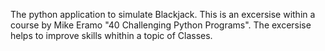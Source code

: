 The python application to simulate Blackjack.
This is an excersise within a course by Mike Eramo "40 Challenging Python Programs".
The excersise helps to improve skills whithin a topic of Classes. 
